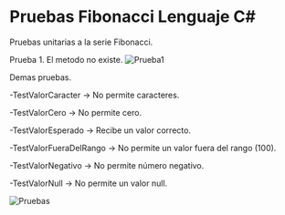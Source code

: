 # Pruebas Fibonacci Lenguaje C#
Pruebas unitarias a la serie Fibonacci.

Prueba 1. El metodo no existe.
![Prueba1](https://user-images.githubusercontent.com/85004960/172518465-47c5d6ab-550c-4e8e-8a9e-94f61b51551e.png)

Demas pruebas.

-TestValorCaracter -> No permite caracteres.

-TestValorCero -> No permite cero.

-TestValorEsperado -> Recibe un valor correcto.

-TestValorFueraDelRango -> No permite un valor fuera del rango (100).

-TestValorNegativo -> No permite número negativo.

-TestValorNull -> No permite un valor null.

![Pruebas](https://user-images.githubusercontent.com/85004960/172536043-20fa5a87-1791-4b20-b868-c3bc9a079ed2.png)
